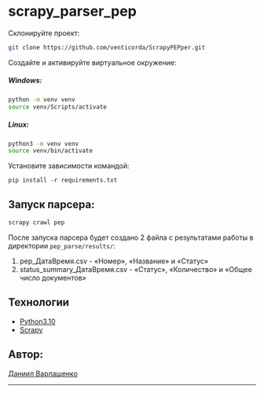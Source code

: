 # scrapy_parser_pep

Склонируйте проект:
```bash
git clone https://github.com/venticorda/ScrapyPEPper.git
```
Создайте и активируйте виртуальное окружение:
##### Windows:
```bash
python -m venv venv
source venv/Scripts/activate
```
##### Linux:
```bash
python3 -m venv venv
source venv/bin/activate
```
Установите зависимости командой:
```
pip install -r requirements.txt
```
## Запуск парсера:
```bash
scrapy crawl pep
```
После запуска парсера будет создано 2 файла с результатами работы в директории `pep_parse/results/`:

1. pep_ДатаВремя.csv - «Номер», «Название» и «Статус»
2. status_summary_ДатаВремя.csv - «Статус», «Количество» и «Общее число документов»

## Технологии
- [Python3.10](https://www.python.org/)
- [Scrapy](https://pypi.org/project/Scrapy/)

## Автор: 
[Даниил Варлащенко](https://github.com/ViaDo1orosa)
***
